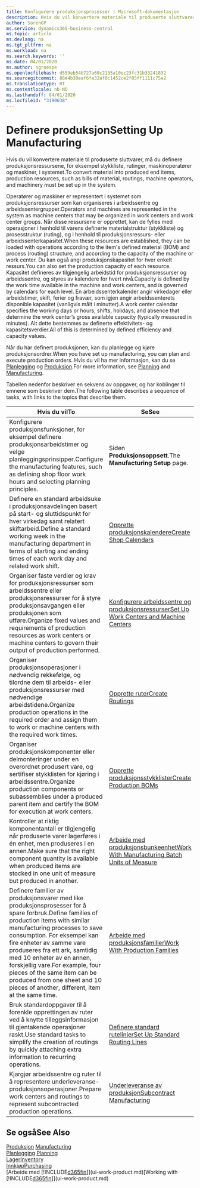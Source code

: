 ```yaml
---
title: Konfigurere produksjonsprosesser | Microsoft-dokumentasjon
description: Hvis du vil konvertere materiale til produserte sluttvarer, må du definere produksjonsressursene, for eksempel stykkliste, rutinger, maskinoperatører og maskiner, i systemet.
author: SorenGP
ms.service: dynamics365-business-central
ms.topic: article
ms.devlang: na
ms.tgt_pltfrm: na
ms.workload: na
ms.search.keywords: ''
ms.date: 04/01/2020
ms.author: sgroespe
ms.openlocfilehash: d559eb54b727a60c2135a10ec23fc31b33241832
ms.sourcegitcommit: 88e4b30eaf6fa32af0c1452ce2f85ff1111c75e2
ms.translationtype: HT
ms.contentlocale: nb-NO
ms.lasthandoff: 04/01/2020
ms.locfileid: "3190638"
---
```

# <a name="setting-up-manufacturing"></a><span data-ttu-id="63104-103">Definere produksjon</span><span class="sxs-lookup"><span data-stu-id="63104-103">Setting Up Manufacturing</span></span>
<span data-ttu-id="63104-104">Hvis du vil konvertere materiale til produserte sluttvarer, må du definere produksjonsressursene, for eksempel stykkliste, rutinger, maskinoperatører og maskiner, i systemet.</span><span class="sxs-lookup"><span data-stu-id="63104-104">To convert material into produced end items, production resources, such as bills of material, routings, machine operators, and machinery must be set up in the system.</span></span>

<span data-ttu-id="63104-105">Operatører og maskiner er representert i systemet som produksjonsressurser som kan organiseres i arbeidssentre og arbeidssentergrupper.</span><span class="sxs-lookup"><span data-stu-id="63104-105">Operators and machines are represented in the system as machine centers that may be organized in work centers and work center groups.</span></span> <span data-ttu-id="63104-106">Når disse ressursene er opprettet, kan de fylles med operasjoner i henhold til varens definerte materialstruktur (stykkliste) og prosesstruktur (ruting), og i henhold til produksjonsressurs- eller arbeidssenterkapasitet.</span><span class="sxs-lookup"><span data-stu-id="63104-106">When these resources are established, they can be loaded with operations according to the item's defined material (BOM) and process (routing) structure, and according to the capacity of the machine or work center.</span></span> <span data-ttu-id="63104-107">Du kan også angi produksjonskapasitet for hver enkelt ressurs.</span><span class="sxs-lookup"><span data-stu-id="63104-107">You can also set the production capacity of each resource.</span></span> <span data-ttu-id="63104-108">Kapasitet defineres av tilgjengelig arbeidstid for produksjonsressurser og arbeidssentre, og styres av kalendere for hvert nivå.</span><span class="sxs-lookup"><span data-stu-id="63104-108">Capacity is defined by the work time available in the machine and work centers, and is governed by calendars for each level.</span></span> <span data-ttu-id="63104-109">En arbeidssenterkalender angir virkedager eller arbeidstimer, skift, ferier og fravær, som igjen angir arbeidssenterets disponible kapasitet (vanligvis målt i minutter).</span><span class="sxs-lookup"><span data-stu-id="63104-109">A work center calendar specifies the working days or hours, shifts, holidays, and absence that determine the work center’s gross available capacity (typically measured in minutes).</span></span> <span data-ttu-id="63104-110">Alt dette bestemmes av definerte effektivitets- og kapasitetsverdier.</span><span class="sxs-lookup"><span data-stu-id="63104-110">All of this is determined by defined efficiency and capacity values.</span></span>  

<span data-ttu-id="63104-111">Når du har definert produksjonen, kan du planlegge og kjøre produksjonsordrer.</span><span class="sxs-lookup"><span data-stu-id="63104-111">When you have set up manufacturing, you can plan and execute production orders.</span></span> <span data-ttu-id="63104-112">Hvis du vil ha mer informasjon, kan du se [Planlegging](production-planning.md) og [Produksjon](production-manage-manufacturing.md).</span><span class="sxs-lookup"><span data-stu-id="63104-112">For more information, see [Planning](production-planning.md) and [Manufacturing](production-manage-manufacturing.md).</span></span>  

 <span data-ttu-id="63104-113">Tabellen nedenfor beskriver en sekvens av oppgaver, og har koblinger til emnene som beskriver dem.</span><span class="sxs-lookup"><span data-stu-id="63104-113">The following table describes a sequence of tasks, with links to the topics that describe them.</span></span>   

|<span data-ttu-id="63104-114">**Hvis du vil**</span><span class="sxs-lookup"><span data-stu-id="63104-114">**To**</span></span>|<span data-ttu-id="63104-115">**Se**</span><span class="sxs-lookup"><span data-stu-id="63104-115">**See**</span></span>|  
|------------|-------------|  
|<span data-ttu-id="63104-116">Konfigurere produksjonsfunksjoner, for eksempel definere produksjonsarbeidstimer og velge planleggingsprinsipper.</span><span class="sxs-lookup"><span data-stu-id="63104-116">Configure the manufacturing features, such as defining shop floor work hours and selecting planning principles.</span></span>|<span data-ttu-id="63104-117">Siden **Produksjonsoppsett**.</span><span class="sxs-lookup"><span data-stu-id="63104-117">The **Manufacturing Setup** page.</span></span>|  
|<span data-ttu-id="63104-118">Definere en standard arbeidsuke i produksjonsavdelingen basert på start- og sluttidspunkt for hver virkedag samt relatert skiftarbeid.</span><span class="sxs-lookup"><span data-stu-id="63104-118">Define a standard working week in the manufacturing department in terms of starting and ending times of each work day and related work shift.</span></span>|[<span data-ttu-id="63104-119">Opprette produksjonskalendere</span><span class="sxs-lookup"><span data-stu-id="63104-119">Create Shop Calendars</span></span>](production-how-to-create-work-center-calendars.md)|  
|<span data-ttu-id="63104-120">Organiser faste verdier og krav for produksjonsressurser som arbeidssentre eller produksjonsressurser for å styre produksjonsavgangen eller produksjonen som utføre.</span><span class="sxs-lookup"><span data-stu-id="63104-120">Organize fixed values and requirements of production resources as work centers or machine centers to govern their output of production performed.</span></span>|[<span data-ttu-id="63104-121">Konfigurere arbeidssentre og produksjonsressurser</span><span class="sxs-lookup"><span data-stu-id="63104-121">Set Up Work Centers and Machine Centers</span></span>](production-how-to-set-up-work-and-machine-centers.md)|
|<span data-ttu-id="63104-122">Organiser produksjonsoperasjoner i nødvendig rekkefølge, og tilordne dem til arbeids- eller produksjonsressurser med nødvendige arbeidstidene.</span><span class="sxs-lookup"><span data-stu-id="63104-122">Organize production operations in the required order and assign them to work or machine centers with the required work times.</span></span>|[<span data-ttu-id="63104-123">Opprette ruter</span><span class="sxs-lookup"><span data-stu-id="63104-123">Create Routings</span></span>](production-how-to-create-routings.md)|
|<span data-ttu-id="63104-124">Organiser produksjonskomponenter eller delmonteringer under en overordnet produsert vare, og sertifiser stykklisten for kjøring i arbeidssentre.</span><span class="sxs-lookup"><span data-stu-id="63104-124">Organize production components or subassemblies under a produced parent item and certify the BOM for execution at work centers.</span></span>|[<span data-ttu-id="63104-125">Opprette produksjonsstykklister</span><span class="sxs-lookup"><span data-stu-id="63104-125">Create Production BOMs</span></span>](production-how-to-create-production-boms.md)|
|<span data-ttu-id="63104-126">Kontroller at riktig komponentantall er tilgjengelig når produserte varer lagerføres i én enhet, men produseres i en annen.</span><span class="sxs-lookup"><span data-stu-id="63104-126">Make sure that the right component quantity is available when produced items are stocked in one unit of measure but produced in another.</span></span>|[<span data-ttu-id="63104-127">Arbeide med produksjonsbunkeenhet</span><span class="sxs-lookup"><span data-stu-id="63104-127">Work With Manufacturing Batch Units of Measure</span></span>](production-how-to-use-the-manufacturing-batch-unit-of-measure.md)|  
|<span data-ttu-id="63104-128">Definere familier av produksjonsvarer med like produksjonsprosesser for å spare forbruk.</span><span class="sxs-lookup"><span data-stu-id="63104-128">Define families of production items with similar manufacturing processes to save consumption.</span></span> <span data-ttu-id="63104-129">For eksempel kan fire enheter av samme vare produseres fra ett ark, samtidig med 10 enheter av en annen, forskjellig vare.</span><span class="sxs-lookup"><span data-stu-id="63104-129">For example, four pieces of the same item can be produced from one sheet and 10 pieces of another, different, item at the same time.</span></span>|[<span data-ttu-id="63104-130">Arbeide med produksjonsfamilier</span><span class="sxs-lookup"><span data-stu-id="63104-130">Work With Production Families</span></span>](production-how-work-family.md)|
|<span data-ttu-id="63104-131">Bruk standardoppgaver til å forenkle opprettingen av ruter ved å knytte tilleggsinformasjon til gjentakende operasjoner raskt.</span><span class="sxs-lookup"><span data-stu-id="63104-131">Use standard tasks to simplify the creation of routings by quickly attaching extra information to recurring operations.</span></span>|[<span data-ttu-id="63104-132">Definere standard rutelinjer</span><span class="sxs-lookup"><span data-stu-id="63104-132">Set Up Standard Routing Lines</span></span>](production-how-set-up-standard-routing-lines.md)|  
|<span data-ttu-id="63104-133">Kjargjør arbeidssentre og ruter til å representere underleveranse-produksjonsoperasjoner.</span><span class="sxs-lookup"><span data-stu-id="63104-133">Prepare work centers and routings to represent subcontracted production operations.</span></span>|[<span data-ttu-id="63104-134">Underleveranse av produksjon</span><span class="sxs-lookup"><span data-stu-id="63104-134">Subcontract Manufacturing</span></span>](production-how-to-subcontract-manufacturing.md)|  

## <a name="see-also"></a><span data-ttu-id="63104-135">Se også</span><span class="sxs-lookup"><span data-stu-id="63104-135">See Also</span></span>
<span data-ttu-id="63104-136">[Produksjon](production-manage-manufacturing.md)  </span><span class="sxs-lookup"><span data-stu-id="63104-136">[Manufacturing](production-manage-manufacturing.md)  </span></span>  
<span data-ttu-id="63104-137">[Planlegging](production-planning.md) </span><span class="sxs-lookup"><span data-stu-id="63104-137">[Planning](production-planning.md) </span></span>  
[<span data-ttu-id="63104-138">Lager</span><span class="sxs-lookup"><span data-stu-id="63104-138">Inventory</span></span>](inventory-manage-inventory.md)  
[<span data-ttu-id="63104-139">Innkjøp</span><span class="sxs-lookup"><span data-stu-id="63104-139">Purchasing</span></span>](purchasing-manage-purchasing.md)  
<span data-ttu-id="63104-140">[Arbeide med [!INCLUDE[d365fin](includes/d365fin_md.md)]](ui-work-product.md)</span><span class="sxs-lookup"><span data-stu-id="63104-140">[Working with [!INCLUDE[d365fin](includes/d365fin_md.md)]](ui-work-product.md)</span></span>
